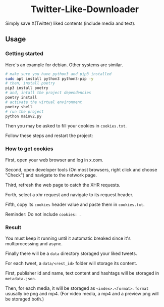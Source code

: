 # <center> Twitter-Like-Downloader </center>

Simply save X(Twitter) liked contents (include media and text).

## Usage

### Getting started

Here's an example for debian. Other systems are similar.

```sh
# make sure you have python3 and pip3 installed
sudo apt install python3 python3-pip -y
# then, install poetry
pip3 install poetry
# and, intall the project dependencies
poetry install
# activate the virtual environment
poetry shell
# run the project
python mainv2.py
```

Then you may be asked to fill your cookies in `cookies.txt`.

Follow these steps and restart the project:

### How to get cookies

First, open your web browser and log in x.com.

Second, open developer tools (On most browsers, right click and choose "Check") and navigate to the network page.

Third, refresh the web page to catch the XHR requests.

Forth, select a xhr request and navigate to its request header.

Fifth, copy its `cookies` header value and paste them in `cookies.txt`.

Reminder: Do not include `cookies: `.

### Result

You must keep it running until it automatic breaked since it's multiprocessing and async.

Finally there will be a `data` directory storaged your liked tweets.

For each tweet, a `data/<rest_id>` folder will storage its content.

First, publisher id and name, text content and hashtags will be storaged in `metadata.json`.

Then, for each media, it will be storaged as `<index>.<format>`.
`format` ususally be png and mp4.
(For video media, a mp4 and a preview png will be storaged both.)

